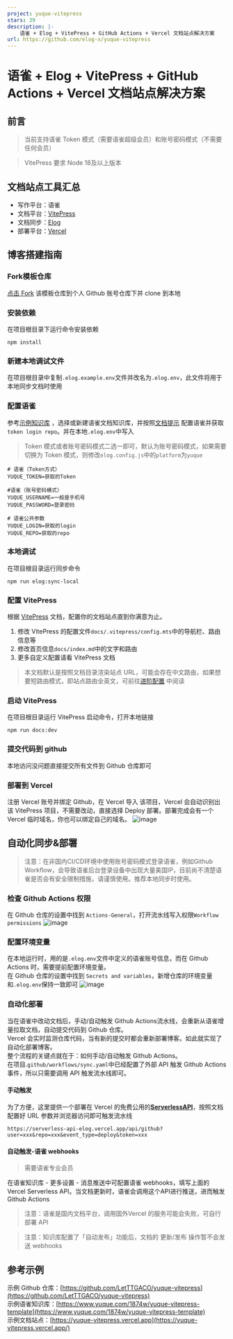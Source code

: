 ```yaml
---
project: yuque-vitepress
stars: 39
description: |-
    语雀 + Elog + VitePress + GitHub Actions + Vercel 文档站点解决方案
url: https://github.com/elog-x/yuque-vitepress
---
```


# 语雀 + Elog + VitePress + GitHub Actions + Vercel 文档站点解决方案

## 前言

> 当前支持语雀 Token 模式（需要语雀超级会员）和账号密码模式（不需要任何会员）

> VitePress 要求 Node 18及以上版本

## 文档站点工具汇总

- 写作平台：语雀
- 文档平台：[VitePress](https://vitepress.dev/)
- 文档同步：[Elog](https://github.com/LetTTGACO/elog)
- 部署平台：[Vercel](https://vercel.com)

## 博客搭建指南

### Fork模板仓库

[点击 Fork](https://github.com/elog-x/yuque-vitepress/fork) 该模板仓库到个人 Github 账号仓库下并 clone 到本地

### 安装依赖

在项目根目录下运行命令安装依赖

```shell
npm install
```

### 新建本地调试文件

在项目根目录中复制`.elog.example.env`文件并改名为`.elog.env`，此文件将用于本地同步文档时使用

### 配置语雀

参考[示例知识库](https://www.yuque.com/1874w/yuque-vitepress-template)
，选择或新建语雀文档知识库，并按照[文档提示](https://elog.1874.cool/notion/gvnxobqogetukays#login)
配置语雀并获取 `token login repo`。并在本地`.elog.env`中写入
> Token 模式或者账号密码模式二选一即可，默认为账号密码模式，如果需要切换为 Token 模式，则修改`elog.config.js`中的`platform`为`yuque`

```text
# 语雀（Token方式）
YUQUE_TOKEN=获取的Token

#语雀（账号密码模式）
YUQUE_USERNAME=一般是手机号
YUQUE_PASSWORD=登录密码

# 语雀公共参数
YUQUE_LOGIN=获取的login
YUQUE_REPO=获取的repo
```

### 本地调试

在项目根目录运行同步命令

```shell
npm run elog:sync-local
```

### 配置 VitePress

根据 [VitePress](https://vitepress.dev/) 文档，配置你的文档站点直到你满意为止。

1. 修改 VitePress 的配置文件`docs/.vitepress/config.mts`中的导航栏、路由信息等
2. 修改首页信息`docs/index.md`中的文字和路由
3. 更多自定义配置请看 VitePress 文档

> 本文档默认是按照文档目录渲染站点
> URL，可能会存在中文路由，如果想要短路由模式，即站点路由全英文，可前往[进阶配置](https://yuque-vitepress.vercel.app/docs/%E8%BF%9B%E9%98%B6%E9%85%8D%E7%BD%AE/VitePress%E7%9F%AD%E8%B7%AF%E7%94%B1%E6%A8%A1%E5%BC%8F)
> 中阅读

### 启动 VitePress

在项目根目录运行 VitePress 启动命令，打开本地链接

```shell
npm run docs:dev
```

### 提交代码到 github

本地访问没问题直接提交所有文件到 Github 仓库即可

### 部署到 Vercel

注册 Vercel 账号并绑定 Github，在 Vercel 导入 该项目，Vercel 会自动识别出该 VitePress 项目，不需要改动，直接选择 Deploy
部署。部署完成会有一个 Vercel 临时域名，你也可以绑定自己的域名。
![image](https://image.1874.cool/1874/202311190122060.png)

## 自动化同步&部署
> 注意：在非国内CI/CD环境中使用账号密码模式登录语雀，例如Github Workflow，会导致语雀后台登录设备中出现大量美国IP，目前尚不清楚语雀是否会有安全限制措施，请谨慎使用。推荐本地同步时使用。

### 检查 Github Actions 权限

在 Github 仓库的设置中找到 `Actions-General`，打开流水线写入权限`Workflow permissions`
![image](https://image.1874.cool/1874/202311190123718.png)

### 配置环境变量

在本地运行时，用的是`.elog.env`文件中定义的语雀账号信息，而在 Github Actions 时，需要提前配置环境变量。  
在 Github 仓库的设置中找到 `Secrets and variables`，新增仓库的环境变量和`.elog.env`保持一致即可
![image](https://image.1874.cool/1874/202311190147017.jpg)

### 自动化部署

当在语雀中改动文档后，手动/自动触发 Github Actions流水线，会重新从语雀增量拉取文档，自动提交代码到 Github 仓库。  
Vercel 会实时监测仓库代码，当有新的提交时都会重新部署博客。如此就实现了自动化部署博客。  
整个流程的关键点就在于：如何手动/自动触发 Github Actions。  
在项目.`github/workflows/sync.yaml`中已经配置了外部 API 触发 Github Actions 事件，所以只需要调用 API 触发流水线即可。

#### 手动触发

为了方便，这里提供一个部署在 Vercel 的免费公用的[**ServerlessAPI**](https://github.com/elog-x/serverless-api)，按照文档配置好
URL 参数并浏览器访问即可触发流水线

```shell
https://serverless-api-elog.vercel.app/api/github?user=xxx&repo=xxx&event_type=deploy&token=xxx
```

#### 自动触发-语雀 webhooks
> 需要语雀专业会员

在语雀知识库 - 更多设置 - 消息推送中可配置语雀 webhooks，填写上面的 Vercel Serverless API。当文档更新时，语雀会调用这个API进行推送，进而触发
Github Actions
> 注意：语雀是国内文档平台，调用国外Vercel 的服务可能会失败，可自行部署 API

> 注意：知识库配置了「自动发布」功能后，文档的 更新/发布 操作暂不会发送 webhooks

## 参考示例

示例 Github 仓库：[https://github.com/LetTTGACO/yuque-vitepress](https://github.com/LetTTGACO/yuque-vitepress)  
示例语雀知识库：[https://www.yuque.com/1874w/yuque-vitepress-template](https://www.yuque.com/1874w/yuque-vitepress-template)  
示例文档站点：[https://yuque-vitepress.vercel.app](https://yuque-vitepress.vercel.app/)  

